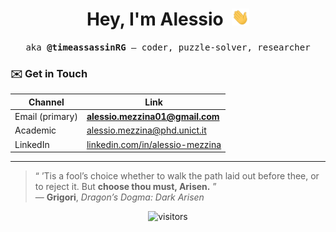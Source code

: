 <!-- Profile README – take it, fork it, tweak it, enjoy! -->

<h1 align="center">Hey, I'm Alessio &nbsp;<img src="https://raw.githubusercontent.com/ABSphreak/ABSphreak/master/gifs/Hi.gif" width="28"></h1>
<p align="center">
  <samp>aka <strong>@timeassassinRG</strong> — coder, puzzle-solver, researcher</samp>
</p>

### ✉️ Get in Touch
| Channel | Link |
| ------- | ---- |
| Email (primary) | **alessio.mezzina01@gmail.com** |
| Academic | alessio.mezzina@phd.unict.it |
| LinkedIn | [linkedin.com/in/alessio-mezzina]([url](https://www.linkedin.com/in/alessio-mezzina-97b9bb205/))|

---

> “ ’Tis a fool’s choice whether to walk the path laid out before thee, or to reject it. But **choose thou must, Arisen.** ”  
> — **Grigori**, *Dragon’s Dogma: Dark Arisen*

<p align="center">
  <img src="https://komarev.com/ghpvc/?username=timeassassinRG&style=flat-square&color=blue" alt="visitors"/>
</p>
